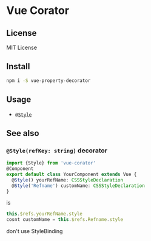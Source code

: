 # Vue Corator


## License

MIT License

## Install

```bash
npm i -S vue-property-decorator
```

## Usage

- [`@Style`](#Style)

## See also

### <a id="Style"></a> `@Style(refKey: string)` decorator

```ts
import {Style} from 'vue-corator'
@Component
export default class YourComponent extends Vue {
  @Style() yourRefName: CSSStyleDeclaration
  @Style('Refname') customName: CSSStyleDeclaration
}
```
is
```ts
this.$refs.yourRefName.style
cosnt customName = this.$refs.Refname.style

```

don't use StyleBinding 
